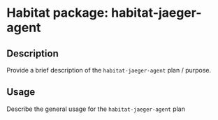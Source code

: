 # Habitat package: habitat-jaeger-agent

## Description

Provide a brief description of the `habitat-jaeger-agent` plan / purpose.

## Usage

Describe the general usage for the `habitat-jaeger-agent` plan

